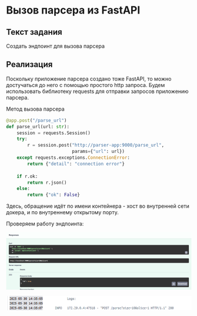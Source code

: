 # Вызов парсера из FastAPI

## Текст задания

Создать эндпоинт для вызова парсера

## Реализация

Поскольку приложение парсера создано тоже FastAPI, то можно достучаться до него с помощью простого http запроса. Будем использовать библиотеку requests для отправки запросов приложению парсера.

Метод вызова парсера

```python
@app.post("/parse_url")
def parse_url(url: str):
    session = requests.Session()
    try:
        r = session.post("http://parser-app:9000/parse_url",
                         params={"url": url})
    except requests.exceptions.ConnectionError:
        return {"detail": "connection error"}
    
    if r.ok:
        return r.json()
    else:
        return {"ok": False}
```

Здесь, обращение идёт по имени контейнера - хост во внутренней сети докера, и по внутреннему открытому порту.

Проверяем работу эндпоинта:

![parse-from-main](images/parse-from-main.png)

![parse-parser-log](images/parse-parser-log.png)

